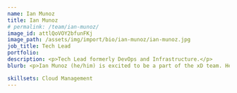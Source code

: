 ```yaml
---
name: Ian Munoz
title: Ian Munoz
# permalink: /team/ian-munoz/
image_id: attlQoVOY2bfunFKj
image_path: /assets/img/import/bio/ian-munoz/ian-munoz.jpg
job_title: Tech Lead
portfolio:
description: <p>Tech Lead formerly DevOps and Infrastructure.</p>
blurb: <p>Ian Munoz (he/him) is excited to be a part of the xD team. He started his career in academic computing supporting research at a National Science Foundation (NSF) funded environmental research center at University of Maryland. Later, he supported scientific computation at Oregon State University and then spent time working for fintech startups as a DevOps engineer.</p>

skillsets: Cloud Management
---
```

